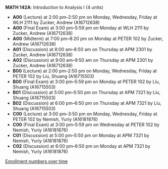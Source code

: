 **MATH 142A**: Introduction to Analysis I (4 units)

- **A00** (Lecture) at 2:00 pm–2:50 pm on Monday, Wednesday, Friday at WLH 2111 by Zucker, Andrew (A16712638)
- **A00** (Final Exam) at 3:00 pm–5:59 pm on Monday at WLH 2111 by Zucker, Andrew (A16712638)
- **A00** (Midterm) at 7:00 pm–8:20 pm on Monday at PETER 102 by Zucker, Andrew (A16712638)
- **A01** (Discussion) at 8:00 am–8:50 am on Thursday at APM 2301 by Zucker, Andrew (A16712638)
- **A02** (Discussion) at 9:00 am–9:50 am on Thursday at APM 2301 by Zucker, Andrew (A16712638)
- **B00** (Lecture) at 2:00 pm–2:50 pm on Monday, Wednesday, Friday at PETER 102 by Liu, Shuang (A16715503)
- **B00** (Final Exam) at 3:00 pm–5:59 pm on Monday at PETER 102 by Liu, Shuang (A16715503)
- **B01** (Discussion) at 5:00 pm–5:50 pm on Thursday at APM 7321 by Liu, Shuang (A16715503)
- **B02** (Discussion) at 6:00 pm–6:50 pm on Thursday at APM 7321 by Liu, Shuang (A16715503)
- **C00** (Lecture) at 3:00 pm–3:50 pm on Monday, Wednesday, Friday at PETER 102 by Nemish, Yuriy (A16181876)
- **C00** (Final Exam) at 3:00 pm–5:59 pm on Wednesday at PETER 102 by Nemish, Yuriy (A16181876)
- **C01** (Discussion) at 5:00 pm–5:50 pm on Monday at APM 7321 by Nemish, Yuriy (A16181876)
- **C02** (Discussion) at 6:00 pm–6:50 pm on Monday at APM 7321 by Nemish, Yuriy (A16181876)

[Enrollment numbers over time](./MATH142A.tsv)
